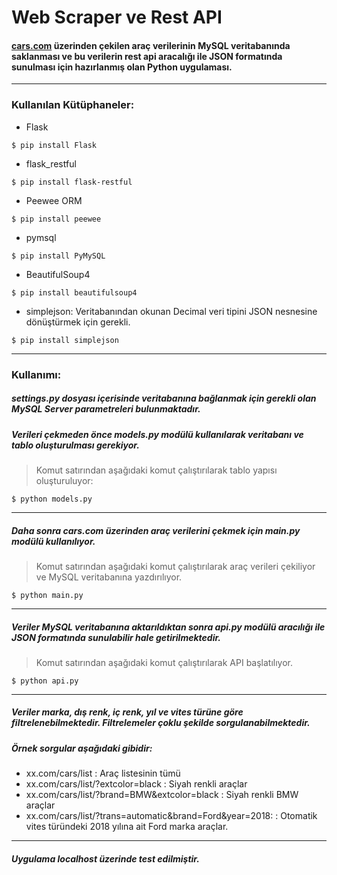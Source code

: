 # Web Scraper ve Rest API

#### [cars.com](https://www.cars.com) üzerinden çekilen araç verilerinin MySQL veritabanında saklanması ve bu verilerin rest api aracalığı ile JSON formatında sunulması için hazırlanmış olan Python uygulaması.

---
### Kullanılan Kütüphaneler:
- Flask
```shell
$ pip install Flask
```
- flask_restful
```shell
$ pip install flask-restful
```
- Peewee ORM
```shell
$ pip install peewee
```
- pymsql
```shell
$ pip install PyMySQL
```
- BeautifulSoup4
```shell
$ pip install beautifulsoup4
```
- simplejson: Veritabanından okunan Decimal veri tipini JSON nesnesine dönüştürmek için gerekli.
```shell
$ pip install simplejson
```
---
### Kullanımı:

##### settings.py dosyası içerisinde veritabanına bağlanmak için gerekli olan MySQL Server parametreleri bulunmaktadır.
##### Verileri çekmeden önce models.py modülü kullanılarak veritabanı ve tablo oluşturulması gerekiyor.
> Komut satırından aşağıdaki komut çalıştırılarak tablo yapısı oluşturuluyor:
```shell
$ python models.py
```
---
##### Daha sonra cars.com üzerinden araç verilerini çekmek için main.py modülü kullanılıyor.
> Komut satırından aşağıdaki komut çalıştırılarak araç verileri çekiliyor ve MySQL veritabanına yazdırılıyor.
```shell
$ python main.py
```
---
##### Veriler MySQL veritabanına aktarıldıktan sonra api.py modülü aracılığı ile JSON formatında sunulabilir hale getirilmektedir.
> Komut satırından aşağıdaki komut çalıştırılarak API başlatılıyor. 
```shell
$ python api.py
```

---
##### Veriler marka, dış renk, iç renk, yıl ve vites türüne göre filtrelenebilmektedir. Filtrelemeler çoklu şekilde sorgulanabilmektedir.
##### Örnek sorgular aşağıdaki gibidir:

- xx.com/cars/list : Araç listesinin tümü
- xx.com/cars/list/?extcolor=black : Siyah renkli araçlar
- xx.com/cars/list/?brand=BMW&extcolor=black : Siyah renkli BMW araçlar
- xx.com/cars/list/?trans=automatic&brand=Ford&year=2018: : Otomatik vites türündeki 2018 yılına ait Ford marka araçlar.

---
##### Uygulama localhost üzerinde test edilmiştir. 
